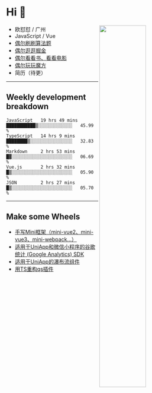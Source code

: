 # Hi 👋

[<img align="right" width="50%" src="https://github-readme-stats.vercel.app/api?username=OUDUIDUI&theme=dark&show_icons=true">](https://metrics.lecoq.io/OUDUIDUI?template=classic&#41;)


- 欧怼怼 / 广州
- JavaScript / Vue
- [偶尔刷刷算法题](https://github.com/OUDUIDUI/leet-code)
- [偶尔逛逛掘金](https://juejin.cn/user/4309700183594366)
- [偶尔看看书、看看电影](https://www.yuque.com/books/share/3ee1684b-8e19-4849-b5aa-13d1813ded6d)
- [偶尔玩玩魔方](https://cubing.com/results/person/2014OUSH01)
- 简历（待更）

---

##  Weekly development breakdown

<!--START_SECTION:waka-->
```text
JavaScript   19 hrs 49 mins  ███████████▒░░░░░░░░░░░░░   45.99 % 
TypeScript   14 hrs 9 mins   ████████▒░░░░░░░░░░░░░░░░   32.83 % 
Markdown     2 hrs 53 mins   █▓░░░░░░░░░░░░░░░░░░░░░░░   06.69 % 
Vue.js       2 hrs 32 mins   █▒░░░░░░░░░░░░░░░░░░░░░░░   05.90 % 
JSON         2 hrs 27 mins   █▒░░░░░░░░░░░░░░░░░░░░░░░   05.70 % 
```
<!--END_SECTION:waka-->



---

##  Make some Wheels

- [手写Mini框架（mini-vue2、mini-vue3、mini-webpack...）](https://github.com/OUDUIDUI/mini)
- [适用于UniApp和微信小程序的谷歌统计 (Google Analytics) SDK](https://github.com/OUDUIDUI/ga-tracker)
- [适用于UniApp的瀑布流组件](https://github.com/OUDUIDUI/uniapp-waterfalls-flow)
- [用TS重构qs插件](https://github.com/OUDUIDUI/qs)


